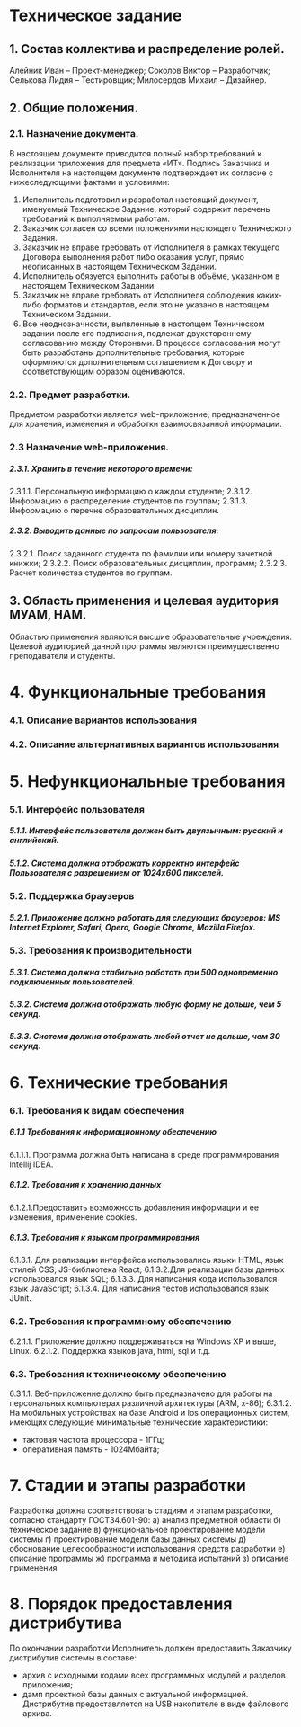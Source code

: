 # Техническое задание
## 1.	Состав коллектива и распределение ролей.
Алейник Иван – Проект-менеджер;
Соколов Виктор – Разработчик;
Селькова Лидия – Тестировщик;
Милосердов Михаил – Дизайнер.
## 2. Общие положения.
### 2.1.	Назначение документа.
В настоящем документе приводится полный набор требований к реализации приложения для предмета «ИТ».
Подпись Заказчика и Исполнителя на настоящем документе подтверждает их согласие с нижеследующими фактами и условиями: 
1.	Исполнитель подготовил и разработал настоящий документ, именуемый Техническое Задание, который содержит перечень требований к выполняемым работам.
2.	Заказчик согласен со всеми положениями настоящего Технического Задания.
3.	Заказчик не вправе требовать от Исполнителя в рамках текущего Договора выполнения работ либо оказания услуг, прямо неописанных в настоящем Техническом Задании.
4.	Исполнитель обязуется выполнить работы в объёме, указанном в настоящем Техническом Задании.
5.	Заказчик не вправе требовать от Исполнителя соблюдения каких-либо форматов и стандартов, если это не указано в настоящем Техническом Задании.
6.	Все неоднозначности, выявленные в настоящем Техническом задании после его подписания, подлежат двухстороннему согласованию между Сторонами. В процессе согласования могут быть разработаны дополнительные требования, которые оформляются дополнительным соглашением к Договору и соответствующим образом оцениваются.
### 2.2.	Предмет разработки.
Предметом разработки является web-приложение, предназначенное для хранения, изменения и обработки взаимосвязанной информации. 
### 2.3	Назначение web-приложения.
##### 2.3.1.  Хранить в течение некоторого времени: 
2.3.1.1.  Персональную информацию о каждом студенте;
2.3.1.2. Информацию о распределение студентов по группам;
2.3.1.3. Информацию о перечне образовательных дисциплин.

##### 2.3.2. Выводить данные по запросам пользователя:
2.3.2.1. Поиск заданного студента по фамилии или номеру зачетной книжки;
2.3.2.2. Поиск образовательных дисциплин, программ;
2.3.2.3. Расчет количества студентов по группам.
## 3.	 Область применения и целевая аудитория МУАМ, НАМ.
Областью применения являются высшие образовательные учреждения.
Целевой аудиторией данной программы являются преимущественно преподаватели и студенты.
# 4. Функциональные требования
### 4.1. Описание вариантов использования
### 4.2. Описание альтернативных вариантов использования
# 5. Нефункциональные требования
### 5.1. Интерфейс пользователя
##### 5.1.1. Интерфейс пользователя должен быть двуязычным: русский и английский.
##### 5.1.2. Система должна отображать корректно интерфейс Пользователя с разрешением от 1024x600 пикселей.
### 5.2. Поддержка браузеров
##### 5.2.1. Приложение должно работать для следующих браузеров: MS Internet Explorer, Safari, Opera, Google Chrome, Mozilla Firefox.
### 5.3. Требования к производительности 
##### 5.3.1. Система должна стабильно работать при 500 одновременно подключенных пользователей.
##### 5.3.2. Система должна отображать любую форму не дольше, чем 5 секунд.
##### 5.3.3. Система должна отображать любой отчет не дольше, чем 30 секунд.

# 6. Технические требования
### 6.1.	Требования к видам обеспечения 
##### 6.1.1	Требования к информационному обеспечению
  6.1.1.1. Программа должна быть написана в среде программирования Intellij IDEA.  
   
   
   
##### 6.1.2.  	Требования к хранению данных
6.1.2.1.Предоставить возможность добавления информации и ее изменения, применение cookies. 
##### 6.1.3.	Требования к языкам программирования
6.1.3.1. Для реализации интерфейса использовались языки HTML, язык стилей CSS, JS-библиотека React;
	6.1.3.2.Для реализации базы данных использовался язык SQL;
6.1.3.3.	Для написания кода использовался язык  JavaScript;
6.1.3.4.	Для написания тестов использовался язык JUnit.
### 6.2.	Требования к программному обеспечению
 6.2.1.1.	Приложение должно поддерживаться на Windows XP и выше, Linux.
 6.2.1.2. Поддержка языков java, html, sql и т.д.
### 6.3.	Требования к техническому обеспечению
6.3.1.1. Веб-приложение должно быть предназначено для работы на персональных компьютерах различной архитектуры (ARM, x-86);
6.3.1.2. На мобильных устройствах на базе Android и Ios операционных систем, имеющих следующие минимальные технические характеристики:
* тактовая частота процессора - 1ГГц;
* оперативная память - 1024Мбайта;



# 7.	Стадии и этапы разработки
Разработка должна соответствовать стадиям и этапам разработки, согласно стандарту ГОСТ34.601-90:
а) анализ предметной области
б) техническое задание
в) функциональное проектирование модели системы
г) проектирование модели базы данных системы
д) обоснование целесообразности использования средств разработки
е) описание программы
ж) программа и методика испытаний
з) описание применения
# 8.	Порядок предоставления дистрибутива
По окончании разработки Исполнитель должен предоставить Заказчику дистрибутив системы в составе: 
- архив с исходными кодами всех программных модулей и разделов приложения;
- дамп проектной базы данных с актуальной информацией.
Дистрибутив предоставляется на USB накопителе в виде файлового архива.




  









